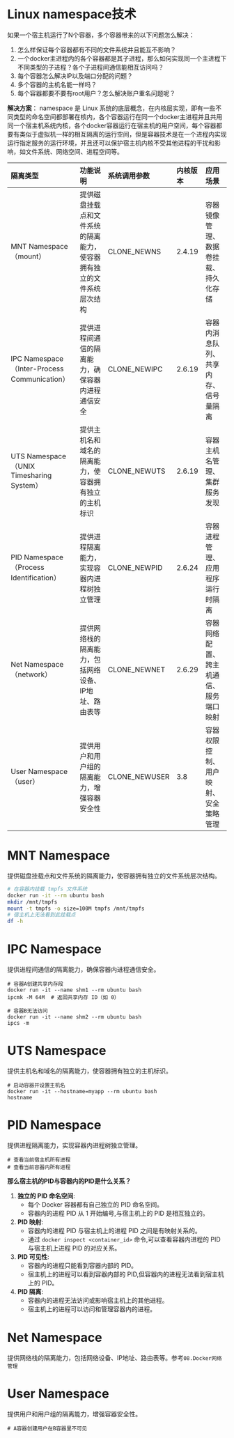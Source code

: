 # Linux namespace技术
如果一个宿主机运行了N个容器，多个容器带来的以下问题怎么解决：
1. 怎么样保证每个容器都有不同的文件系统并且能互不影响？
2. 一个docker主进程内的各个容器都是其子进程，那么如何实现同一个主进程下不同类型的子进程？各个子进程间通信能相互访问吗？
3. 每个容器怎么解决IP以及端口分配的问题？
4. 多个容器的主机名能一样吗？
5. 每个容器都要不要有root用户？怎么解决账户重名问题呢？

**解决方案**：
namespace 是 Linux 系统的底层概念，在内核层实现，即有一些不同类型的命名空间都部署在核内，各个容器运行在同一个docker主进程并且共用同一个宿主机系统内核，各个docker容器运行在宿主机的用户空间，每个容器都要有类似于虚拟机一样的相互隔离的运行空间，但是容器技术是在一个进程内实现运行指定服务的运行环境，并且还可以保护宿主机内核不受其他进程的干扰和影响，如文件系统、网络空间、进程空间等。


| 隔离类型 | 功能说明 | 系统调用参数 | 内核版本 | 应用场景 |
| :--- | :--- | :--- | :--- | :--- |
| MNT Namespace（mount） | 提供磁盘挂载点和文件系统的隔离能力，使容器拥有独立的文件系统层次结构 | CLONE_NEWNS | 2.4.19 | 容器镜像管理、数据卷挂载、持久化存储 |
| IPC Namespace（Inter-Process Communication） | 提供进程间通信的隔离能力，确保容器内进程通信安全 | CLONE_NEWIPC | 2.6.19 | 容器内消息队列、共享内存、信号量隔离 |
| UTS Namespace（UNIX Timesharing System） | 提供主机名和域名的隔离能力，使容器拥有独立的主机标识 | CLONE_NEWUTS | 2.6.19 | 容器主机名管理、集群服务发现 |
| PID Namespace（Process Identification） | 提供进程隔离能力，实现容器内进程树独立管理 | CLONE_NEWPID | 2.6.24 | 容器进程管理、应用程序运行时隔离 |
| Net Namespace（network） | 提供网络栈的隔离能力，包括网络设备、IP地址、路由表等 | CLONE_NEWNET | 2.6.29 | 容器网络配置、跨主机通信、服务端口映射 |
| User Namespace（user） | 提供用户和用户组的隔离能力，增强容器安全性 | CLONE_NEWUSER | 3.8 | 容器权限控制、用户映射、安全策略管理 |

# MNT Namespace
提供磁盘挂载点和文件系统的隔离能力，使容器拥有独立的文件系统层次结构。
```bash
# 在容器内挂载 tmpfs 文件系统
docker run -it --rm ubuntu bash
mkdir /mnt/tmpfs
mount -t tmpfs -o size=100M tmpfs /mnt/tmpfs
# 宿主机上无法看到此挂载点
df -h
```

# IPC Namespace
提供进程间通信的隔离能力，确保容器内进程通信安全。
```shell
# 容器A创建共享内存段
docker run -it --name shm1 --rm ubuntu bash
ipcmk -M 64M  # 返回共享内存 ID（如 0）

# 容器B无法访问
docker run -it --name shm2 --rm ubuntu bash
ipcs -m  
```

# UTS Namespace
提供主机名和域名的隔离能力，使容器拥有独立的主机标识。
```shell
# 启动容器并设置主机名
docker run -it --hostname=myapp --rm ubuntu bash
hostname
```

# PID Namespace
提供进程隔离能力，实现容器内进程树独立管理。
```shell
# 查看当前宿主机所有进程
# 查看当前容器内所有进程
```

**那么宿主机的PID与容器内的PID是什么关系？**
1. **独立的 PID 命名空间**:
   - 每个 Docker 容器都有自己独立的 PID 命名空间。
   - 容器内的进程 PID 从 1 开始编号,与宿主机上的 PID 是相互独立的。
2. **PID 映射**:
   - 容器内的进程 PID 与宿主机上的进程 PID 之间是有映射关系的。
   - 通过 `docker inspect <container_id>` 命令,可以查看容器内进程的 PID 与宿主机上进程 PID 的对应关系。
3. **PID 可见性**:
   - 容器内的进程只能看到容器内部的 PID。
   - 宿主机上的进程可以看到容器内部的 PID,但容器内的进程无法看到宿主机上的 PID。
4. **PID 隔离**:
   - 容器内的进程无法访问或影响宿主机上的其他进程。
   - 宿主机上的进程可以访问和管理容器内的进程。

# Net Namespace
提供网络栈的隔离能力，包括网络设备、IP地址、路由表等。参考`08.Docker网络管理`

# User Namespace
提供用户和用户组的隔离能力，增强容器安全性。
```shell
# A容器创建用户在B容器里不可见
```